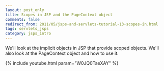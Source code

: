 ```yaml
---           
layout: post_only
title: Scopes in JSP and the PageContext object
comments: false
redirect_from: 2011/05/jsps-and-servlets-tutorial-13-scopes-in.html
tags: servlets_jsps
category: jsps_intro
---
```


We'll look at the implicit objects in JSP that provide scoped objects. We'll also look at the PageContext object and how to use it.

{% include youtube.html param="W0JQ0TaeXAY" %}